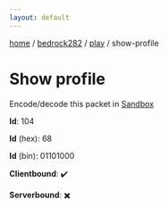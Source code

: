 ```yaml
---
layout: default
---
```


[home](/)  /  [bedrock282](/protocol/bedrock282)  /  [play](/protocol/bedrock282/play)  /  show-profile

# Show profile

Encode/decode this packet in [Sandbox](../../../sandbox/bedrock282#Play.ShowProfile)

**Id**: 104

**Id** (hex): 68

**Id** (bin): 01101000

**Clientbound**: ✔️

**Serverbound**: ✖️

